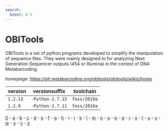 ```yaml
---
search:
  boost: 0.5
---
```

# OBITools

OBITools is a set of python programs developed to simplify the manipulation of sequence files. They were mainly designed to for analyzing Next Generation Sequencer outputs (454 or Illumina) in the context of DNA Metabarcoding.

*homepage*: <https://git.metabarcoding.org/obitools/obitools/wikis/home>

version | versionsuffix | toolchain
--------|---------------|----------
``1.2.13`` | ``-Python-2.7.15`` | ``foss/2019a``
``1.2.9`` | ``-Python-2.7.11`` | ``foss/2016a``

[0](../0/index.md) - [a](../a/index.md) - [b](../b/index.md) - [c](../c/index.md) - [d](../d/index.md) - [e](../e/index.md) - [f](../f/index.md) - [g](../g/index.md) - [h](../h/index.md) - [i](../i/index.md) - [j](../j/index.md) - [k](../k/index.md) - [l](../l/index.md) - [m](../m/index.md) - [n](../n/index.md) - [o](../o/index.md) - [p](../p/index.md) - [q](../q/index.md) - [r](../r/index.md) - [s](../s/index.md) - [t](../t/index.md) - [u](../u/index.md) - [v](../v/index.md) - [w](../w/index.md) - [x](../x/index.md) - [y](../y/index.md) - [z](../z/index.md)


